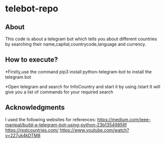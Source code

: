 # telebot-repo

## About
This code is about a telegram bot which tells you about different countries by searching their name,capital,countrycode,language and currency.

## How to execute?

*Firstly,use the command
pip3 install python-telegram-bot
to install the telegram bot

*Open telegram and search for InfoCountry and start it by using /start
It will give you a list of commands for your required search

## Acknowledgments

I used the following websites for references:
https://medium.com/ieee-manipal/build-a-telegram-bot-using-python-23b13549856f
https://restcountries.com/
https://www.youtube.com/watch?v=227uk4kDTM8
